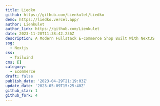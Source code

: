 ```yaml
---
title: Liedko
github: https://github.com/Lienkulet/Liedko
demo: https://liedko.vercel.app/
author: Lienkulet
author_link: https://github.com/Lienkulet
date: 2023-11-28T11:38:42.236Z
description: A Modern Fullstack E-commerce Shop Built With NextJS
ssg:
  - Nextjs
css:
  - Tailwind
cms: []
category:
  - Ecommerce
draft: false
publish_date: '2023-04-29T21:19:03Z'
update_date: '2023-05-09T15:25:40Z'
github_star: 1
github_fork: 4
---
```

